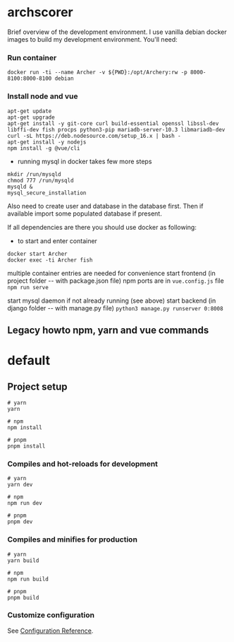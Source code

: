 # archscorer

Brief overview of the development environment. I use vanilla debian docker images
to build my development environment. You'll need:

### Run container
```
docker run -ti --name Archer -v ${PWD}:/opt/Archery:rw -p 8000-8100:8000-8100 debian
```

### Install node and vue
```
apt-get update
apt-get upgrade
apt-get install -y git-core curl build-essential openssl libssl-dev libffi-dev fish procps python3-pip mariadb-server-10.3 libmariadb-dev
curl -sL https://deb.nodesource.com/setup_16.x | bash -
apt-get install -y nodejs
npm install -g @vue/cli
```
* running mysql in docker takes few more steps
```
mkdir /run/mysqld
chmod 777 /run/mysqld
mysqld &
mysql_secure_installation
```

Also need to create user and database in the database first. Then if available
import some populated database if present.

If all dependencies are there you should use docker as following:
* to start and enter container
```
docker start Archer
docker exec -ti Archer fish
```
multiple container entries are needed for convenience
start frontend (in project folder -- with package.json file)
npm ports are in `vue.config.js` file
`npm run serve`

start mysql daemon if not already running (see above)
start backend (in django folder -- with manage.py file)
`python3 manage.py runserver 0:8008`

## Legacy howto npm, yarn and vue commands

# default

## Project setup

```
# yarn
yarn

# npm
npm install

# pnpm
pnpm install
```

### Compiles and hot-reloads for development

```
# yarn
yarn dev

# npm
npm run dev

# pnpm
pnpm dev
```

### Compiles and minifies for production

```
# yarn
yarn build

# npm
npm run build

# pnpm
pnpm build
```

### Customize configuration

See [Configuration Reference](https://vitejs.dev/config/).